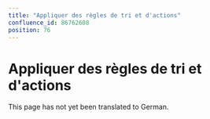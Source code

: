 ```yaml
---
title: "Appliquer des règles de tri et d'actions"
confluence_id: 86762608
position: 76
---
```

# Appliquer des règles de tri et d'actions


This page has not yet been translated to German.

